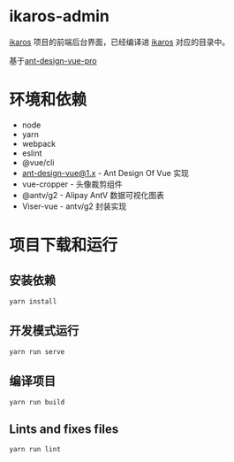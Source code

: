 # ikaros-admin
[ikaros](https://github.com/li-guohao/ikaros) 项目的前端后台界面，已经编译进 [ikaros](https://github.com/li-guohao/ikaros) 对应的目录中。

基于[ant-design-vue-pro](https://github.com/vueComponent/ant-design-vue-pro)


# 环境和依赖
- node
- yarn
- webpack
- eslint
- @vue/cli
- ant-design-vue@1.x - Ant Design Of Vue 实现
- vue-cropper - 头像裁剪组件
- @antv/g2 - Alipay AntV 数据可视化图表
- Viser-vue - antv/g2 封装实现

# 项目下载和运行

## 安装依赖
``` shell
yarn install
```

## 开发模式运行

``` shell
yarn run serve
```

## 编译项目
``` shell
yarn run build
```


## Lints and fixes files
``` shell
yarn run lint
```
